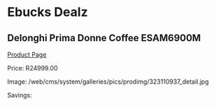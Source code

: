 
# Ebucks Dealz
## Delonghi Prima Donne Coffee ESAM6900M
[Product Page](https://www.ebucks.com/web/shop/productSelected.do?prodId=323110937&catId=704984897)

Price: R24999.00

Image: /web/cms/system/galleries/pics/prodimg/323110937_detail.jpg

Savings: 


	
